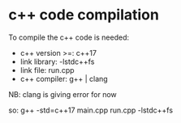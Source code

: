 # c++ code compilation
To compile the c++ code is needed:
* c++ version >=:   c++17
* link library:     -lstdc++fs
* link file:        run.cpp
* c++ compiler:     g++ | clang

NB: clang is giving error for now

so:
g++ -std=c++17 main.cpp run.cpp -lstdc++fs